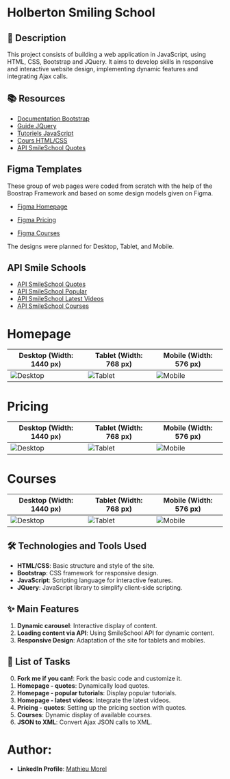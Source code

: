 # Holberton Smiling School

## 📝 Description
This project consists of building a web application in JavaScript, using HTML, CSS, Bootstrap and JQuery. It aims to develop skills in responsive and interactive website design, implementing dynamic features and integrating Ajax calls.

## 📚 Resources
- [Documentation Bootstrap](https://getbootstrap.com/)
- [Guide JQuery](https://jquery.com/)
- [Tutoriels JavaScript](https://developer.mozilla.org/fr/docs/Web/JavaScript)
- [Cours HTML/CSS](https://www.w3schools.com/)
- [API SmileSchool Quotes](https://smileschool-api.hbtn.info/quotes)


## Figma Templates
These group of web pages were coded from scratch with the help of the Boostrap Framework and based on some design models given on Figma.

- [Figma Homepage](https://www.figma.com/file/QYQqMYbdpAHL5xTclwJKSI/Homepage)

- [Figma Pricing](https://www.figma.com/file/KLAI53jdYpfFNEy0O79ymB/Pricing)

- [Figma Courses](https://www.figma.com/file/ivg3abH1HLmMayBgjGg1Qf/Courses)

The designs were planned for Desktop, Tablet, and Mobile.

## API Smile Schools
- [API SmileSchool Quotes](https://smileschool-api.hbtn.info/quotes)
- [API SmileSchool Popular](https://smileschool-api.hbtn.info/popular-tutorials)
- [API SmileSchool Latest Videos](https://smileschool-api.hbtn.info/latest-videos)
- [API SmileSchool Courses](https://smileschool-api.hbtn.info/courses)

# Homepage

| **Desktop (Width: 1440 px)**                              | **Tablet (Width: 768 px)**                              | **Mobile (Width: 576 px)**                              |
| --------------------------------------------------------- | ------------------------------------------------------- | ------------------------------------------------------- |
| ![Desktop](https://i.ibb.co/pKGgC0J/Homepage-Desktop.png) | ![Tablet](https://i.ibb.co/6XBLwf9/Homepage-Tablet.png) | ![Mobile](https://i.ibb.co/NVBK21F/Homepage-Mobile.png) |

# Pricing

| **Desktop (Width: 1440 px)**                             | **Tablet (Width: 768 px)**                             | **Mobile (Width: 576 px)**                             |
| -------------------------------------------------------- | ------------------------------------------------------ | ------------------------------------------------------ |
| ![Desktop](https://i.ibb.co/RvSJ2YS/Pricing-Desktop.png) | ![Tablet](https://i.ibb.co/Gkvsf0Y/Pricing-Tablet.png) | ![Mobile](https://i.ibb.co/6RwmYck/Pricing-Mobile.png) |

# Courses

| **Desktop (Width: 1440 px)**                             | **Tablet (Width: 768 px)**                             | **Mobile (Width: 576 px)**                             |
| -------------------------------------------------------- | ------------------------------------------------------ | ------------------------------------------------------ |
| ![Desktop](https://i.ibb.co/y51S3HX/Courses-Desktop.png) | ![Tablet](https://i.ibb.co/28qK1g0/Courses-Tablet.png) | ![Mobile](https://i.ibb.co/f8zNgkx/Courses-Mobile.png) |

## 🛠️ Technologies and Tools Used

- **HTML/CSS**: Basic structure and style of the site.
- **Bootstrap**: CSS framework for responsive design.
- **JavaScript**: Scripting language for interactive features.
- **JQuery**: JavaScript library to simplify client-side scripting.

## ✨ Main Features

1. **Dynamic carousel**: Interactive display of content.
2. **Loading content via API**: Using SmileSchool API for dynamic content.
3. **Responsive Design**: Adaptation of the site for tablets and mobiles.

## 📝 List of Tasks

0. **Fork me if you can!**: Fork the basic code and customize it.
1. **Homepage - quotes**: Dynamically load quotes.
2. **Homepage - popular tutorials**: Display popular tutorials.
3. **Homepage - latest videos**: Integrate the latest videos.
4. **Pricing - quotes**: Setting up the pricing section with quotes.
5. **Courses**: Dynamic display of available courses.
6. **JSON to XML**: Convert Ajax JSON calls to XML.

# Author:
- **LinkedIn Profile**: [Mathieu Morel](https://www.linkedin.com/in/mathieu-morel-9ab457261/)
